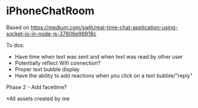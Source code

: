 # iPhoneChatRoom
Based on https://medium.com/swlh/real-time-chat-application-using-socket-io-in-node-js-37806e98918c

To dos:
- Have time when text was sent and when text was read by other user
- Potentially reflect Wifi connection?
- Proper text bubble display
- Have the ability to add reactions when you click on a text bubble/"reply"

Phase 2 - Add facetime?

*All assets created by me
